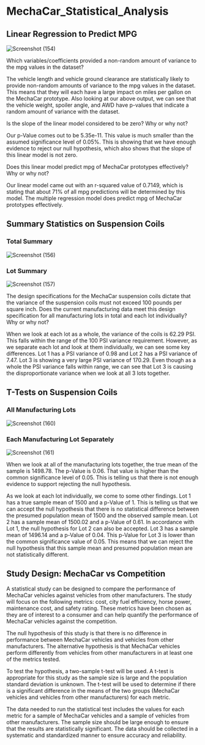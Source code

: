 # MechaCar_Statistical_Analysis

## Linear Regression to Predict MPG

![Screenshot (154)](https://user-images.githubusercontent.com/114521887/217589834-b6905906-e316-439f-b40e-3638d35f7ad8.png)

Which variables/coefficients provided a non-random amount of variance to the mpg values in the dataset?

  The vehicle length and vehicle ground clearance are statistically likely to provide non-random amounts of variance to the mpg values in the dataset. This means that they will each have a large impact on miles per gallon on the MechaCar prototype. Also looking at our above output, we can see that the vehicle weight, spoiler angle, and AWD have p-values that indicate a random amount of variance with the dataset.

Is the slope of the linear model considered to be zero? Why or why not?

  Our p-Value comes out to be 5.35e-11. This value is much smaller than the assumed significance level of 0.05%. This is showing that we have enough evidence to reject our null hypothesis, which also shows that the slope of this linear model is not zero.
  
Does this linear model predict mpg of MechaCar prototypes effectively? Why or why not?

  Our linear model came out with an r-squared value of 0.7149, which is stating that about 71% of all mpg predictions will be determined by this model. The multiple regression model does predict mpg of MechaCar prototypes effectively.

## Summary Statistics on Suspension Coils

### Total Summary

![Screenshot (156)](https://user-images.githubusercontent.com/114521887/217595699-4b1ba72b-0aec-4e6a-92a2-4e29a294f02c.png)

### Lot Summary

![Screenshot (157)](https://user-images.githubusercontent.com/114521887/217595725-0332af26-03c9-45ae-bd5a-48c0caea87c0.png)

The design specifications for the MechaCar suspension coils dictate that the variance of the suspension coils must not exceed 100 pounds per square inch. Does the current manufacturing data meet this design specification for all manufacturing lots in total and each lot individually? Why or why not?

  When we look at each lot as a whole, the variance of the coils is 62.29 PSI. This falls within the range of the 100 PSI variance requirement. However, as we separate each lot and look at them individually, we can see some key differences. Lot 1 has a PSI variance of 0.98 and Lot 2 has a PSI variance of 7.47. Lot 3 is showing a very large PSI variance of 170.29. Even though as a whole the PSI variance falls within range, we can see that Lot 3 is causing the disproportionate variance when we look at all 3 lots together.

## T-Tests on Suspension Coils

### All Manufacturing Lots

![Screenshot (160)](https://user-images.githubusercontent.com/114521887/217603796-4a6fc966-8310-4cb0-9b83-75b9fbc991f0.png)

### Each Manufacturing Lot Separately

![Screenshot (161)](https://user-images.githubusercontent.com/114521887/217603887-b6fef47d-96c1-4549-a252-fb0be1060005.png)

  When we look at all of the manufacturing lots together, the true mean of the sample is 1498.78. The p-Value is 0.06. That value is higher than the common significance level of 0.05. This is telling us that there is not enough evidence to support rejecting the null hypothesis.
  
  As we look at each lot individually, we come to some other findings. Lot 1 has a true sample mean of 1500 and a p-Value of 1. This is telling us that we can accept the null hypothesis that there is no statistical difference between the presumed population mean of 1500 and the observed sample mean. Lot 2 has a sample mean of 1500.02 and a p-Value of 0.61. In accordance with Lot 1, the null hypothesis for Lot 2 can also be accepted. Lot 3 has a sample mean of 1496.14 and a p-Value of 0.04. This p-Value for Lot 3 is lower than the common significance value of 0.05. This means that we can reject the null hypothesis that this sample mean and presumed population mean are not statistically different.
  
## Study Design: MechaCar vs Competition

  A statistical study can be designed to compare the performance of MechaCar vehicles against vehicles from other manufacturers. The study will focus on the following metrics: cost, city fuel efficiency, horse power, maintenance cost, and safety rating. These metrics have been chosen as they are of interest to a consumer and can help quantify the performance of MechaCar vehicles against the competition.

The null hypothesis of this study is that there is no difference in performance between MechaCar vehicles and vehicles from other manufacturers. The alternative hypothesis is that MechaCar vehicles perform differently from vehicles from other manufacturers in at least one of the metrics tested.

To test the hypothesis, a two-sample t-test will be used. A t-test is appropriate for this study as the sample size is large and the population standard deviation is unknown. The t-test will be used to determine if there is a significant difference in the means of the two groups (MechaCar vehicles and vehicles from other manufacturers) for each metric.

The data needed to run the statistical test includes the values for each metric for a sample of MechaCar vehicles and a sample of vehicles from other manufacturers. The sample size should be large enough to ensure that the results are statistically significant. The data should be collected in a systematic and standardized manner to ensure accuracy and reliability.
